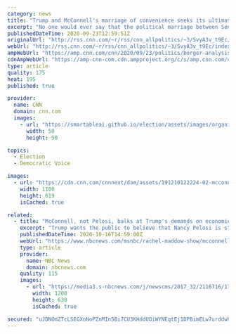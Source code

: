 ```yaml
---
category: news
title: "Trump and McConnell's marriage of convenience seeks its ultimate prize"
excerpt: "No one would ever say that the political marriage between Senate Majority Leader Mitch McConnell and President Donald Trump is a match made in heaven. It's nothing like that, and nothing near love.\n    \n"
publishedDateTime: 2020-09-23T12:59:51Z
originalUrl: "http://rss.cnn.com/~r/rss/cnn_allpolitics/~3/SvyA3v_t9Ec/index.html"
webUrl: "http://rss.cnn.com/~r/rss/cnn_allpolitics/~3/SvyA3v_t9Ec/index.html"
ampWebUrl: "https://amp.cnn.com/cnn/2020/09/23/politics/borger-analysis-trump-mcconnell-relationship/index.html"
cdnAmpWebUrl: "https://amp-cnn-com.cdn.ampproject.org/c/s/amp.cnn.com/cnn/2020/09/23/politics/borger-analysis-trump-mcconnell-relationship/index.html"
type: article
quality: 175
heat: 195
published: true

provider:
  name: CNN
  domain: cnn.com
  images:
    - url: "https://smartableai.github.io/election/assets/images/organizations/cnn.com-50x50.jpg"
      width: 50
      height: 50

topics:
  - Election
  - Democratic Voice

images:
  - url: "https://cdn.cnn.com/cnnnext/dam/assets/191210122224-02-mcconnell-trump-file-super-tease.jpg"
    width: 1100
    height: 619
    isCached: true

related:
  - title: "McConnell, not Pelosi, balks at Trump's demands on economic aid"
    excerpt: "Trump wants the public to believe that Nancy Pelosi is standing in the way of an economic aid package, but it's actually Mitch McConnell who's ignoring him"
    publishedDateTime: 2020-10-16T14:59:00Z
    webUrl: "https://www.nbcnews.com/msnbc/rachel-maddow-show/mcconnell-not-pelosi-balks-trump-s-demands-economic-aid-ncna1243726"
    type: article
    provider:
      name: NBC News
      domain: nbcnews.com
    quality: 115
    images:
      - url: "https://media3.s-nbcnews.com/j/newscms/2017_32/2116716/170811-trump-mcconnell-mn-1155_7675d005b66ad35c468bea532ccec283.nbcnews-fp-1200-630.jpg"
        width: 1200
        height: 630
        isCached: true

secured: "uJDNOmZTcLSEGXoNoPZnMIn5Bi7CU3KHddUOiWYNEqtEj1DPBimELw7urddwhIFeZSXZw1gnG1QdKev14ex9jQ1LAc7tie0SccQgBip0dPL1E7kYl3K6ohiL0gZ4LyNMegsuP1KijqDVs8xj1liDqXzhniHOb/WgKrTS/LbfTTon4VpGhS3zssDNZCjzoskbbLonI/yvxjx0MTD49F6m/nLzRdVaP09wlLDn2qUz2EvHXR+k1xyGHU0wy4m58nsaTeERBZFBpzqOFggWACWH0U9hY8MKWLF7pi+mzCUcon9ohTYleLAXTE5SXSxc0zLWyK8NaWLgIkx0paZ6LkYH+Rhp7lsFE2zvKlUe69xsksE=;CZdGZw9/O+FYgHn08zA2gA=="
---
```


